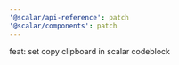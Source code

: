 ```yaml
---
'@scalar/api-reference': patch
'@scalar/components': patch
---
```


feat: set copy clipboard in scalar codeblock
